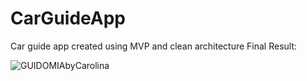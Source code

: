 # CarGuideApp
Car guide app created using MVP and clean architecture
Final Result: 

![GUIDOMIAbyCarolina](https://user-images.githubusercontent.com/77591347/222217698-81092eff-e515-462f-aab7-c3cb4cd30628.gif)
